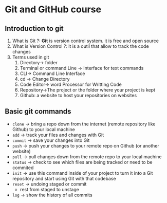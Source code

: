 # Git and GitHub course
## Introduction to git
1. What is Git ?: **Git** is version control system. it is free and open source
2. What is Version Control ?: it is a outil that allow to track the code changes
3. Terms used in git
	1. Directory-> folder
	2. Terminal or command Line -> Interface for text commands
	3. CLI-> Command Line Interface
	4. cd -> Change Directory
	5. Code Editor-> word Processor for Writting Code
	6. Repository->The project or the folder where your project is kept
	7. Github: a website to host your repositories on websites
	
## Basic git commands
* `clone` -> bring a repo down from the internet (remote repository like Github) to your local machine
* `add` -> track your files and changes with Git
* `commit` -> save your changes into Git
* `push` -> push your changes to your remote repo on Github (or another website)
* `pull` -> pull changes down from the remote repo to your local machine
* `status` -> check to see which files are being tracked or need to be commited
* `init` -> use this command inside of your project to turn it into a Git repository and start using Git with that codebase
* `reset` -> undoing staged or commit 
	* rest from staged to unstage
* `log` -> show the history of all commits